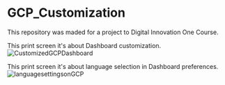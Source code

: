 # GCP_Customization
This repository was maded for a project to Digital Innovation One Course. 
 
 
This print screen it's about Dashboard customization. 
![CustomizedGCPDashboard](https://user-images.githubusercontent.com/48163195/209913223-f3e13770-65fa-49f1-98c5-3144eafe8558.png)

This print screen it's about language selection in Dashboard preferences.
![languagesettingsonGCP](https://user-images.githubusercontent.com/48163195/209913245-a095459c-b460-40c6-997e-984a251b6280.png)
